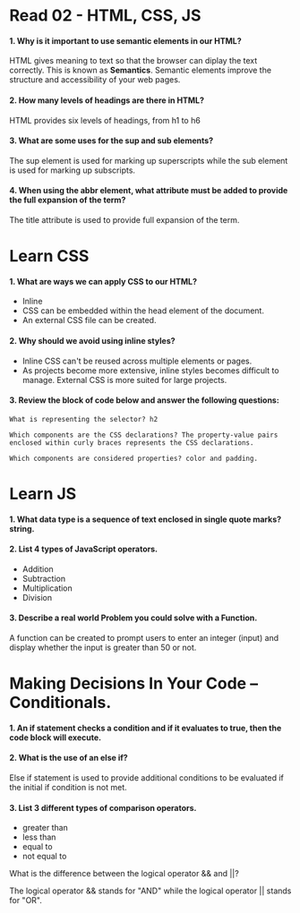 # Read 02 - HTML, CSS, JS

#### 1. Why is it important to use semantic elements in our HTML?
HTML gives meaning to text so that the browser can diplay the text correctly. This is known as **Semantics**. Semantic elements improve the structure and accessibility of your web pages.

#### 2. How many levels of headings are there in HTML?

HTML provides six levels of headings, from h1 to h6

#### 3. What are some uses for the sup and sub elements?

The sup element is used for marking up superscripts while the sub element is used for marking up subscripts. 

#### 4. When using the abbr element, what attribute must be added to provide the full expansion of the term?

The title attribute is used to provide full expansion of the term. 

# Learn CSS

#### 1. What are ways we can apply CSS to our HTML?

- Inline
- CSS can be embedded within the head element of the document.
- An external CSS file can be created. 

#### 2. Why should we avoid using inline styles?

- Inline CSS can't be reused across multiple elements or pages. 
- As projects become more extensive, inline styles becomes difficult to manage. External CSS is more suited for large projects. 

#### 3. Review the block of code below and answer the following questions:

    What is representing the selector? h2

    Which components are the CSS declarations? The property-value pairs enclosed within curly braces represents the CSS declarations.

    Which components are considered properties? color and padding.

# Learn JS

#### 1. What data type is a sequence of text enclosed in single quote marks?  string.

#### 2. List 4 types of JavaScript operators.

- Addition
- Subtraction
- Multiplication
- Division

#### 3. Describe a real world Problem you could solve with a Function.

A function can be created to prompt users to enter an integer (input) and display whether the input is greater than 50 or not.

# Making Decisions In Your Code – Conditionals.

#### 1. An if statement checks a condition and if it evaluates to true, then the code block will execute.
    
#### 2. What is the use of an else if?

Else if statement is used to provide additional conditions to be evaluated if the initial if condition is not met.

#### 3. List 3 different types of comparison operators.

- greater than
- less than
- equal to 
- not equal to 

What is the difference between the logical operator && and ||?

The logical operator && stands for "AND" while the logical operator || stands for "OR".




